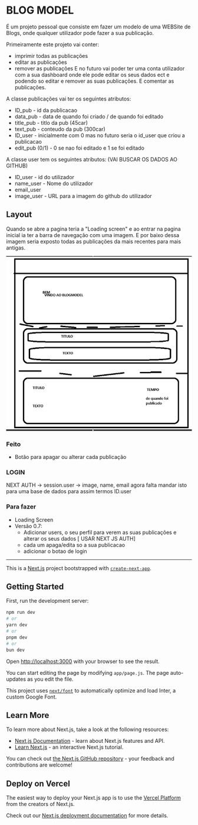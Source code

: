 # BLOG MODEL
É um projeto pessoal que consiste em fazer um modelo de uma WEBSite de Blogs, onde qualquer utilizador pode fazer a sua publicação.

Primeiramente este projeto vai conter:
* imprimir todas as publicações
* editar as publicações
* remover as publicações
E no futuro vai poder ter uma conta utilizador com a sua dashboard onde ele pode editar os seus dados ect e podendo so editar e remover as suas publicações. E comentar as publicações.


A classe publicações vai ter os seguintes atributos:
* ID_pub - id da publicacao
* data_pub - data de quando foi criado / de quando foi editado
* title_pub - titlo da pub (45car)
* text_pub - conteudo da pub (300car)
* ID_user - inicialmente com 0 mas no futuro seria o id_user que criou a publicacao
* edit_pub (0/1) - 0 se nao foi editado e 1 se foi editado 

A classe user tem os seguintes atributos: (VAI BUSCAR OS DADOS AO GITHUB)
* ID_user - id do utilizador
* name_user - Nome do utilizador
* email_user
* image_user - URL para a imagem do github do utilizador

## Layout

Quando se abre a pagina teria a "Loading screen" e ao entrar na pagina inicial ia ter a barra de navegação com uma imagem.
E por baixo dessa imagem seria exposto todas as publicações da mais recentes para mais antigas. 

![Alt text](./public/image.png)

### Feito
* Botão para apagar ou alterar cada publicação

### LOGIN 
NEXT AUTH -> session.user -> image, name, email
agora falta mandar isto para uma base de dados para assim termos ID.user

### Para fazer
* Loading Screen
* Versão 0.7: 
  * Adicionar users, o seu perfil para verem as suas publicações e alterar os seus dados [ USAR NEXT JS AUTH]
  * cada um apaga/edita so a sua publicacao 
  * adicionar o botao de login

----

This is a [Next.js](https://nextjs.org/) project bootstrapped with [`create-next-app`](https://github.com/vercel/next.js/tree/canary/packages/create-next-app).

## Getting Started

First, run the development server:

```bash
npm run dev
# or
yarn dev
# or
pnpm dev
# or
bun dev
```

Open [http://localhost:3000](http://localhost:3000) with your browser to see the result.

You can start editing the page by modifying `app/page.js`. The page auto-updates as you edit the file.

This project uses [`next/font`](https://nextjs.org/docs/basic-features/font-optimization) to automatically optimize and load Inter, a custom Google Font.

## Learn More

To learn more about Next.js, take a look at the following resources:

- [Next.js Documentation](https://nextjs.org/docs) - learn about Next.js features and API.
- [Learn Next.js](https://nextjs.org/learn) - an interactive Next.js tutorial.

You can check out [the Next.js GitHub repository](https://github.com/vercel/next.js/) - your feedback and contributions are welcome!

## Deploy on Vercel

The easiest way to deploy your Next.js app is to use the [Vercel Platform](https://vercel.com/new?utm_medium=default-template&filter=next.js&utm_source=create-next-app&utm_campaign=create-next-app-readme) from the creators of Next.js.

Check out our [Next.js deployment documentation](https://nextjs.org/docs/deployment) for more details.
